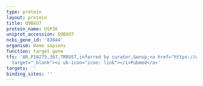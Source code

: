 ```yaml
---
type: protein
layout: protein
title: Q9BXU7
protein_name: USP26
uniprot_accession: Q9BXU7
ncbi_gene_id: '83844'
organism: Homo sapiens
function: target gene
tfs: 'AR,P10275,367,TRRUST,inferred by curator,&ensp;<a href="https://www.ncbi.nlm.nih.gov/pubmed/?term=20501646%5Buid%5D"
  target="_blank"><i uk-icon="icon: link"></i>Pubmed</a>'
targets: ''
binding_sites: ''
---
```

